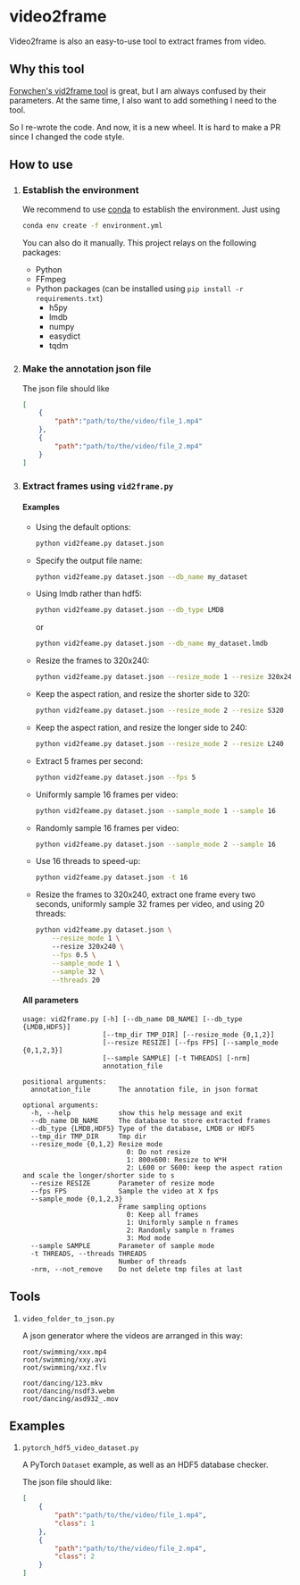# video2frame

Video2frame is also an easy-to-use tool to extract frames from video.

## Why this tool

[Forwchen's vid2frame tool](https://github.com/forwchen/vid2frame) is great, but I am always confused by their parameters. At the same time, I also want to add something I need to the tool. 

So I re-wrote the code. And now, it is a new wheel. It is hard to make a PR since I changed the code style. 

## How to use

1. ### Establish the environment
    
    We recommend to use [conda](https://conda.io/) to establish the environment. Just using 
    
    ```sh
    conda env create -f environment.yml
    ```
    
    You can also do it manually. This project relays on the following packages:
    
    - Python
    - FFmpeg
    - Python packages (can be installed using `pip install -r requirements.txt`)
        + h5py
        + lmdb
        + numpy
        + easydict
        + tqdm
    
1. ### Make the annotation json file
    
    The json file should like
    
    ```json
    [
        {
            "path":"path/to/the/video/file_1.mp4"
        },
        {
            "path":"path/to/the/video/file_2.mp4"
        }
    ]
    ```
    
1. ### Extract frames using `vid2frame.py`
    
    #### Examples
    
    + Using the default options:
     
        ```sh
        python vid2feame.py dataset.json
        ```
        
    + Specify the output file name:
    
        ```sh
        python vid2feame.py dataset.json --db_name my_dataset
        ```
        
    + Using lmdb rather than hdf5:
    
        ```sh
        python vid2feame.py dataset.json --db_type LMDB
        ``` 
        or 
        ```sh
        python vid2feame.py dataset.json --db_name my_dataset.lmdb
        ```
    
    + Resize the frames to 320x240:
        
        ```sh
        python vid2feame.py dataset.json --resize_mode 1 --resize 320x240
        ```
    
    + Keep the aspect ration, and resize the shorter side to 320:
    
        ```sh
        python vid2feame.py dataset.json --resize_mode 2 --resize S320
        ```
    
    + Keep the aspect ration, and resize the longer side to 240:
    
        ```sh
        python vid2feame.py dataset.json --resize_mode 2 --resize L240
        ```
        
    + Extract 5 frames per second:
    
        ```sh
        python vid2feame.py dataset.json --fps 5
        ```
    
    + Uniformly sample 16 frames per video:
    
        ```sh
        python vid2feame.py dataset.json --sample_mode 1 --sample 16
        ```
    
    + Randomly sample 16 frames per video:
    
        ```sh
        python vid2feame.py dataset.json --sample_mode 2 --sample 16
        ```
        
    + Use 16 threads to speed-up:
    
        ```sh
        python vid2feame.py dataset.json -t 16
        ```
    
    + Resize the frames to 320x240, extract one frame every two seconds, uniformly sample 32 frames per video, and using 20 threads:
    
        ```sh
        python vid2feame.py dataset.json \
            --resize_mode 1 \ 
            --resize 320x240 \
            --fps 0.5 \
            --sample_mode 1 \
            --sample 32 \
            --threads 20
        ```
        
    #### All parameters
    
    ```text
    usage: vid2frame.py [-h] [--db_name DB_NAME] [--db_type {LMDB,HDF5}]
                        [--tmp_dir TMP_DIR] [--resize_mode {0,1,2}]
                        [--resize RESIZE] [--fps FPS] [--sample_mode {0,1,2,3}]
                        [--sample SAMPLE] [-t THREADS] [-nrm]
                        annotation_file
    
    positional arguments:
      annotation_file       The annotation file, in json format
    
    optional arguments:
      -h, --help            show this help message and exit
      --db_name DB_NAME     The database to store extracted frames
      --db_type {LMDB,HDF5} Type of the database, LMDB or HDF5
      --tmp_dir TMP_DIR     Tmp dir
      --resize_mode {0,1,2} Resize mode
                              0: Do not resize
                              1: 800x600: Resize to W*H
                              2: L600 or S600: keep the aspect ration and scale the longer/shorter side to s
      --resize RESIZE       Parameter of resize mode
      --fps FPS             Sample the video at X fps
      --sample_mode {0,1,2,3}
                            Frame sampling options
                              0: Keep all frames
                              1: Uniformly sample n frames
                              2: Randomly sample n frames
                              3: Mod mode
      --sample SAMPLE       Parameter of sample mode
      -t THREADS, --threads THREADS
                            Number of threads
      -nrm, --not_remove    Do not delete tmp files at last
    ```
    
## Tools

1. `video_folder_to_json.py`

    A json generator where the videos are arranged in this way:

    ```text
    root/swimming/xxx.mp4
    root/swimming/xxy.avi
    root/swimming/xxz.flv
    
    root/dancing/123.mkv
    root/dancing/nsdf3.webm
    root/dancing/asd932_.mov
    ``` 

## Examples

1. `pytorch_hdf5_video_dataset.py`

    A PyTorch `Dataset` example, as well as an HDF5 database checker.
    
    The json file should like:
    
    ```json
    [
        {
            "path":"path/to/the/video/file_1.mp4",
            "class": 1
        },
        {
            "path":"path/to/the/video/file_2.mp4",
            "class": 2
        }
    ]
    ```